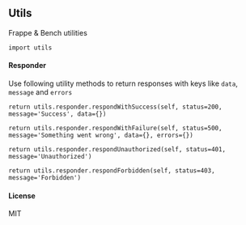 ## Utils

Frappe & Bench utilities
```
import utils
```

#### Responder
Use following utility methods to return responses with keys like `data`, `message` and `errors`
```
return utils.responder.respondWithSuccess(self, status=200, message='Success', data={})
```
```
return utils.responder.respondWithFailure(self, status=500, message='Something went wrong', data={}, errors={})
```
```
return utils.responder.respondUnauthorized(self, status=401, message='Unauthorized')
```
```
return utils.responder.respondForbidden(self, status=403, message='Forbidden')
```

#### License

MIT